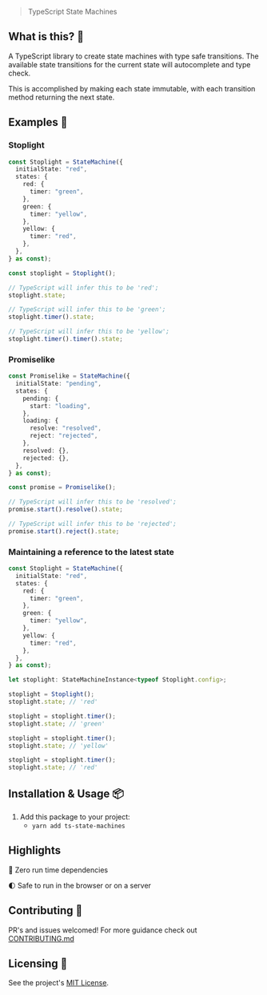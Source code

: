 <blockquote>TypeScript State Machines</blockquote>

## What is this? 🧐

A TypeScript library to create state machines with type safe transitions. The available state transitions for the current state will autocomplete and type check.

This is accomplished by making each state immutable, with each transition method returning the next state.

## Examples 🚀

### Stoplight

```ts
const Stoplight = StateMachine({
  initialState: "red",
  states: {
    red: {
      timer: "green",
    },
    green: {
      timer: "yellow",
    },
    yellow: {
      timer: "red",
    },
  },
} as const);

const stoplight = Stoplight();

// TypeScript will infer this to be 'red';
stoplight.state;

// TypeScript will infer this to be 'green';
stoplight.timer().state;

// TypeScript will infer this to be 'yellow';
stoplight.timer().timer().state;
```

### Promiselike

```ts
const Promiselike = StateMachine({
  initialState: "pending",
  states: {
    pending: {
      start: "loading",
    },
    loading: {
      resolve: "resolved",
      reject: "rejected",
    },
    resolved: {},
    rejected: {},
  },
} as const);

const promise = Promiselike();

// TypeScript will infer this to be 'resolved';
promise.start().resolve().state;

// TypeScript will infer this to be 'rejected';
promise.start().reject().state;
```

### Maintaining a reference to the latest state

```ts
const Stoplight = StateMachine({
  initialState: "red",
  states: {
    red: {
      timer: "green",
    },
    green: {
      timer: "yellow",
    },
    yellow: {
      timer: "red",
    },
  },
} as const);

let stoplight: StateMachineInstance<typeof Stoplight.config>;

stoplight = Stoplight();
stoplight.state; // 'red'

stoplight = stoplight.timer();
stoplight.state; // 'green'

stoplight = stoplight.timer();
stoplight.state; // 'yellow'

stoplight = stoplight.timer();
stoplight.state; // 'red'
```

## Installation & Usage 📦

1. Add this package to your project:
   - `yarn add ts-state-machines`

## Highlights

🎁 Zero run time dependencies

🌓 Safe to run in the browser or on a server

## Contributing 👫

PR's and issues welcomed! For more guidance check out [CONTRIBUTING.md](https://github.com/tatethurston/ts-state-machines/blob/master/CONTRIBUTING.md)

## Licensing 📃

See the project's [MIT License](https://github.com/tatethurston/ts-state-machines/blob/master/LICENSE).
